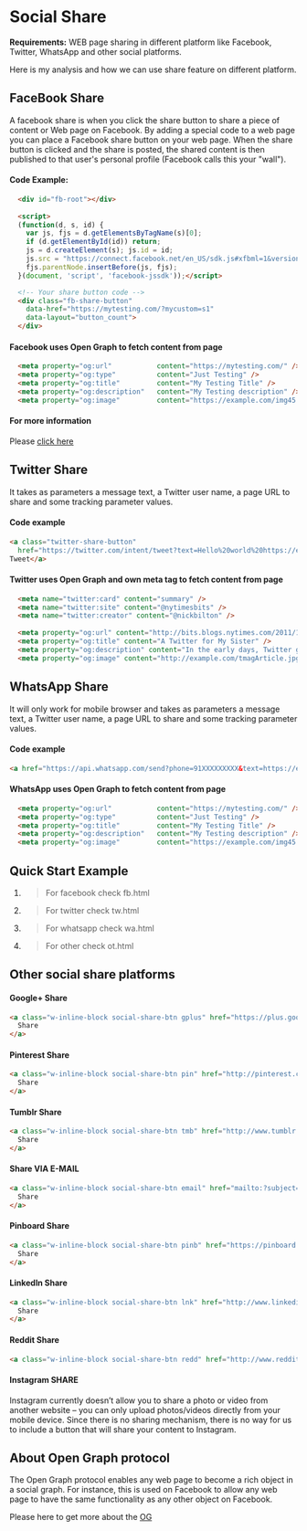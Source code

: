 
# Social Share

**Requirements:** WEB page sharing in different platform like Facebook, Twitter, WhatsApp and other social platforms.

Here is my analysis and how we can use share feature on different platform.

## FaceBook Share
A facebook share is when you click the share button to share a piece of content or Web page on Facebook. By adding a special code to a web page you can place a Facebook share button on your web page. When the share button is clicked and the share is posted, the shared content is then published to that user's personal profile (Facebook calls this your "wall").

#### Code Example:
```html
  <div id="fb-root"></div>
  
  <script>
  (function(d, s, id) {
    var js, fjs = d.getElementsByTagName(s)[0];
    if (d.getElementById(id)) return;
    js = d.createElement(s); js.id = id;
    js.src = "https://connect.facebook.net/en_US/sdk.js#xfbml=1&version=v3.0";
    fjs.parentNode.insertBefore(js, fjs);
  }(document, 'script', 'facebook-jssdk'));</script>

  <!-- Your share button code -->
  <div class="fb-share-button" 
    data-href="https://mytesting.com/?mycustom=s1" 
    data-layout="button_count">
  </div>
```
#### Facebook uses Open Graph to fetch content from page
```html
  <meta property="og:url"           content="https://mytesting.com/" />
  <meta property="og:type"          content="Just Testing" />
  <meta property="og:title"         content="My Testing Title" />
  <meta property="og:description"   content="My Testing description" />
  <meta property="og:image"         content="https://example.com/img45.png" />
```
#### For more information 
Please [click here](https://developers.facebook.com/docs/plugins/share-button/) 

## Twitter Share
It takes as parameters a message text, a Twitter user name, a page URL to share and some tracking parameter values.

#### Code example
```html
<a class="twitter-share-button"
  href="https://twitter.com/intent/tweet?text=Hello%20world%20https://example.com/">
Tweet</a>
```

#### Twitter uses Open Graph and own meta tag to fetch content from page
```html
  <meta name="twitter:card" content="summary" />
  <meta name="twitter:site" content="@nytimesbits" />
  <meta name="twitter:creator" content="@nickbilton" />
  
  <meta property="og:url" content="http://bits.blogs.nytimes.com/2011/12/08/a-twitter-for-my-sister/" />
  <meta property="og:title" content="A Twitter for My Sister" />
  <meta property="og:description" content="In the early days, Twitter grew so quickly that it was almost impossible to add new features because engineers spent their time trying to keep the rocket ship from stalling." />
  <meta property="og:image" content="http://example.com/tmagArticle.jpg" />
```

## WhatsApp Share
It will only work for mobile browser and takes as parameters a message text, a Twitter user name, a page URL to share and some tracking parameter values.

#### Code example
```html
<a href="https://api.whatsapp.com/send?phone=91XXXXXXXXX&text=https://example.com/" target="_blank">WA</a>
```

#### WhatsApp uses Open Graph to fetch content from page
```html
  <meta property="og:url"           content="https://mytesting.com/" />
  <meta property="og:type"          content="Just Testing" />
  <meta property="og:title"         content="My Testing Title" />
  <meta property="og:description"   content="My Testing description" />
  <meta property="og:image"         content="https://example.com/img45.png" />
```

## Quick Start Example
1. > For facebook check fb.html

2. > For twitter check tw.html

3. > For whatsapp check wa.html

3. > For other check ot.html


## Other social share platforms

#### Google+ Share
```html
<a class="w-inline-block social-share-btn gplus" href="https://plus.google.com/share?url=" target="_blank" title="Share on Google+" onclick="window.open('https://plus.google.com/share?url=' + encodeURIComponent(document.URL)); return false;">
  Share
</a>
```

#### Pinterest Share
```html
<a class="w-inline-block social-share-btn pin" href="http://pinterest.com/pin/create/button/?url=&description=" target="_blank" title="Pin it" onclick="window.open('http://pinterest.com/pin/create/button/?url=' + encodeURIComponent(document.URL) + '&description=' + encodeURIComponent(document.title)); return false;">
  Share
</a>
```

#### Tumblr Share
```html
<a class="w-inline-block social-share-btn tmb" href="http://www.tumblr.com/share?v=3&u=&t=&s=" target="_blank" title="Post to Tumblr" onclick="window.open('http://www.tumblr.com/share?v=3&u=' + encodeURIComponent(document.URL) + '&t=' + encodeURIComponent(document.title)); return false;">
  Share
</a>
```

#### Share VIA E-MAIL
```html
<a class="w-inline-block social-share-btn email" href="mailto:?subject=&body=:%20" target="_blank" title="Email" onclick="window.open('mailto:?subject=' + encodeURIComponent(document.title) + '&body=' + encodeURIComponent(document.URL)); return false;">
  Share
</a>
```

#### Pinboard Share
```html
<a class="w-inline-block social-share-btn pinb" href="https://pinboard.in/popup_login/?url=&title=&description=" target="_blank" title="Save to Pinboard" onclick="window.open('https://pinboard.in/popup_login/?url=' + encodeURIComponent(document.URL) + '&title=' + encodeURIComponent(document.title)); return false;">
  Share
</a>
```

#### LinkedIn Share
```html
<a class="w-inline-block social-share-btn lnk" href="http://www.linkedin.com/shareArticle?mini=true&url=&title=&summary=&source=" target="_blank" title="Share on LinkedIn" onclick="window.open('http://www.linkedin.com/shareArticle?mini=true&url=' + encodeURIComponent(document.URL) + '&title=' + encodeURIComponent(document.title)); return false;">
  Share
</a>
```

#### Reddit Share
```html
<a class="w-inline-block social-share-btn redd" href="http://www.reddit.com/submit?url=&title=" target="_blank" title="Submit to Reddit" onclick="window.open('http://www.reddit.com/submit?url=' + encodeURIComponent(document.URL) + '&title=' + encodeURIComponent(document.title)); return false;">Reddit</a>
```

#### Instagram SHARE
Instagram currently doesn’t allow you to share a photo or video from another website – you can only upload photos/videos directly from your mobile device. Since there is no sharing mechanism, there is no way for us to include a button that will share your content to Instagram.


## About Open Graph protocol
The Open Graph protocol enables any web page to become a rich object in a social graph. For instance, this is used on Facebook to allow any web page to have the same functionality as any other object on Facebook.

Please here to get more about the [OG](https://ogp.me/)
